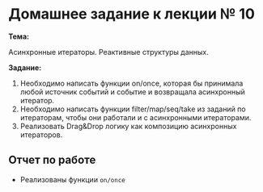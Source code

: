 # Домашнее задание к лекции № 10

**Тема:**

Асинхронные итераторы. Реактивные структуры данных.

**Задание:**

1. Необходимо написать функции on/once, которая бы принимала любой источник событий и событие и возвращала асинхронный итератор.
2. Необходимо написать функции filter/map/seq/take из заданий по итераторам, чтобы они работали и с асинхронными итераторами.
3. Реализовать Drag&Drop логику как композицию асинхронных итераторов.

## Отчет по работе

- Реализованы функции `on/once`
